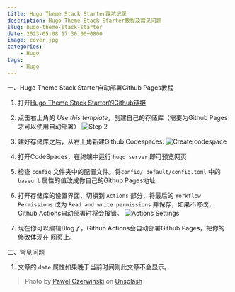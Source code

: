 ```yaml
---
title: Hugo Theme Stack Starter踩坑记录
description: Hugo Theme Stack Starter教程及常见问题
slug: hugo-theme-stack-starter
date: 2023-05-08 17:30:00+0800
image: cover.jpg
categories:
    - Hugo
tags:
    - Hugo
---
```

一、Hugo Theme Stack Starter自动部署Github Pages教程

1. 打开[Hugo Theme Stack Starter的Github链接](https://github.com/CaiJimmy/hugo-theme-stack-starter)

2. 点击右上角的 *Use this template*，创建自己的存储库（需要为Github Pages才可以使用自动部署）
![Step 2](https://user-images.githubusercontent.com/5889006/156916624-20b2a784-f3a9-4718-aa5f-ce2a436b241f.png)

3. 建好存储库之后，从右上角新建Github Codespaces.
![Create codespace](https://user-images.githubusercontent.com/5889006/156916672-43b7b6e9-4ffb-4704-b4ba-d5ca40ffcae7.png)

4. 打开CodeSpaces，在终端中运行 `hugo server` 即可预览网页

5. 检查 `config` 文件夹中的配置文件。将`config/_default/config.toml` 中的 `baseurl` 属性的值改成你自己的Github Pages地址

6. 打开存储库的设置界面，切换到 `Actions` 部分，将最后的 `Workflow Permissions` 改为 `Read and write permissions` 并保存，如果不修改，Github Actions自动部署时将会报错。
![Actions Settings](https://user-images.githubusercontent.com/132662822/236783632-c268813a-369a-4a1d-82db-94a77ce21221.png)

8. 现在你可以编辑Blog了，Github Actions会自动部署Github Pages，把你的修改体现在 网页上。

二、常见问题

1. 文章的 `date` 属性如果晚于当前时间则此文章不会显示。


> Photo by [Pawel Czerwinski](https://unsplash.com/@pawel_czerwinski) on [Unsplash](https://unsplash.com/)
